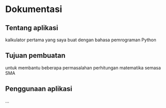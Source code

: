# Dokumentasi

## Tentang aplikasi
kalkulator pertama yang saya buat dengan bahasa pemrograman Python

## Tujuan pembuatan
untuk membantu beberapa permasalahan perhitungan matematika semasa SMA

## Penggunaan aplikasi
...